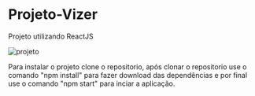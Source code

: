# Projeto-Vizer
Projeto utilizando ReactJS

![projeto](https://user-images.githubusercontent.com/55992886/73125135-2eb2f580-3f82-11ea-8f7c-b62964f55a19.jpg)

Para instalar o projeto clone o repositorio, após clonar o repositorio use o comando "npm install" para fazer download das dependências e por final use o comando "npm start" para inciar a aplicação. 

